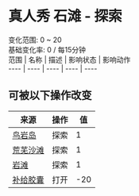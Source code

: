 # 真人秀 石滩 - 探索  
变化范围: 0 ~ 20  
基础变化率: 0 / 每15分钟  
范围  |  名称  |  描述  |  影响状态  |  影响动作  
----  |  ----  |  ----  |  ----  |  ----  
## 可被以下操作改变  
来源  |  操作  |  值  
----  |  ----  |  ----  
[鸟岩岛](BirdRock.md)  |  探索  |  1  
[荒芜沙滩](DesolateBeach.md)  |  探索  |  1  
[岩滩](Rocks.md)  |  探索  |  1  
[补给胶囊](TV_SupplyCapsule.md)  |  打开  |  -20  
